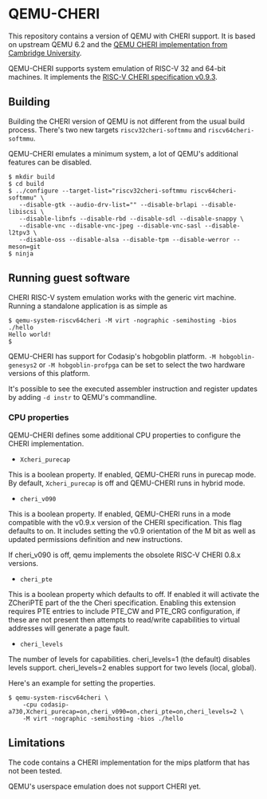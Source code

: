 
# QEMU-CHERI

This repository contains a version of QEMU with CHERI support. It is based on
upstream QEMU 6.2 and the [QEMU CHERI implementation from Cambridge
University](https://github.com/CTSRD-CHERI/qemu).

QEMU-CHERI supports system emulation of RISC-V 32 and 64-bit machines. It
implements the [RISC-V CHERI specification
v0.9.3](https://github.com/riscv/riscv-cheri/releases/tag/v0.9.3-prerelease).

## Building

Building the CHERI version of QEMU is not different from the usual build
process. There's two new targets `riscv32cheri-softmmu` and
`riscv64cheri-softmmu`.

QEMU-CHERI emulates a minimum system, a lot of QEMU's additional features can
be disabled.

```
$ mkdir build
$ cd build
$ ../configure --target-list="riscv32cheri-softmmu riscv64cheri-softmmu" \
   --disable-gtk --audio-drv-list="" --disable-brlapi --disable-libiscsi \
   --disable-libnfs --disable-rbd --disable-sdl --disable-snappy \
   --disable-vnc --disable-vnc-jpeg --disable-vnc-sasl --disable-l2tpv3 \
   --disable-oss --disable-alsa --disable-tpm --disable-werror --meson=git
$ ninja
```

## Running guest software

CHERI RISC-V system emulation works with the generic virt machine.
Running a standalone application is as simple as

```
$ qemu-system-riscv64cheri -M virt -nographic -semihosting -bios ./hello
Hello world!
$
```

QEMU-CHERI has support for Codasip's hobgoblin platform. `-M
hobgoblin-genesys2` or `-M hobgoblin-profpga` can be set to select the two
hardware versions of this platform.

It's possible to see the executed assembler instruction and register updates
by adding `-d instr` to QEMU's commandline.

### CPU properties

QEMU-CHERI defines some additional CPU properties to configure the CHERI
implementation.

* `Xcheri_purecap`

This is a boolean property. If enabled, QEMU-CHERI runs in purecap mode. By
default, `Xcheri_purecap` is off and QEMU-CHERI runs in hybrid mode.

* `cheri_v090`

This is a boolean property. If enabled, QEMU-CHERI runs in a mode compatible
with the v0.9.x version of the CHERI specification. This flag defaults to on.
It includes setting the v0.9 orientation of the M bit as well as updated
permissions definition and new instructions.

If cheri_v090 is off, qemu implements the obsolete RISC-V CHERI 0.8.x versions.

* `cheri_pte`

This is a boolean property which defaults to off. If enabled it will activate
the ZCheriPTE part of the the Cheri specification. Enabling this extension
requires PTE entries to include PTE_CW and PTE_CRG configuration, if these are
not present then attempts to read/write capabilities to virtual addresses will
generate a page fault.

* `cheri_levels`

The number of levels for capabilities. cheri_levels=1 (the default) disables
levels support. cheri_levels=2 enables support for two levels (local, global).

Here's an example for setting the properties.

```
$ qemu-system-riscv64cheri \
    -cpu codasip-a730,Xcheri_purecap=on,cheri_v090=on,cheri_pte=on,cheri_levels=2 \
    -M virt -nographic -semihosting -bios ./hello
```

## Limitations

The code contains a CHERI implementation for the mips platform that has not
been tested.

QEMU's userspace emulation does not support CHERI yet.
